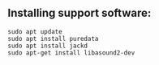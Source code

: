 ## Installing support software:
```
sudo apt update
sudo apt install puredata
sudo apt install jackd
sudo apt-get install libasound2-dev
``` 